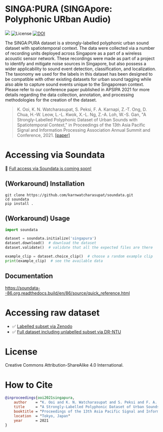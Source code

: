 # SINGA:PURA (SINGApore: Polyphonic URban Audio)
![](https://img.shields.io/badge/version-v1.0-green) ![License](https://img.shields.io/badge/license-CC%20BY--SA%204.0-brightgreen) [![DOI](https://zenodo.org/badge/DOI/10.5281/zenodo.5645825.svg)](https://doi.org/10.5281/zenodo.5645825) 

The SINGA:PURA dataset is a strongly-labelled polyphonic urban sound dataset with spatiotemporal context. The data were collected via a number of recording units deployed across Singapore as a part of a wireless acoustic sensor network. These recordings were made as part of a project to identify and mitigate noise sources in Singapore, but also possess a wider applicability to sound event detection, classification, and localization. The taxonomy we used for the labels in this dataset has been designed to be compatible with other existing datasets for urban sound tagging while also able to capture sound events unique to the Singaporean context. Please refer to our conference paper published in APSIPA 2021 for more details regarding the data collection, annotation, and processing methodologies for the creation of the dataset.

> K. Ooi, K. N. Watcharasupat, S. Peksi, F. A. Karnapi, Z.-T. Ong, D. Chua, H.-W. Leow, L.-L. Kwok, X.-L. Ng, Z.-A. Loh, W.-S. Gan, "A Strongly-Labelled Polyphonic Dataset of Urban Sounds with Spatiotemporal Context," in Proceedings of the 13th Asia Pacific Signal and Information Processing Association Annual Summit and Conference, 2021. [[paper]](https://arxiv.org/abs/2111.02006)

# Accessing via Soundata

🚧 [Full access via Soundata is coming soon!](https://github.com/soundata/soundata/pull/86) 

## (Workaround) Installation
```console
git clone https://github.com/karnwatcharasupat/soundata.git
cd soundata
pip install .
```

## (Workaround) Usage
```python
import soundata

dataset = soundata.initialize('singapura')
dataset.download()  # download the dataset
dataset.validate()  # validate that all the expected files are there

example_clip = dataset.choice_clip()  # choose a random example clip
print(example_clip)  # see the available data
```

## Documentation
https://soundata--86.org.readthedocs.build/en/86/source/quick_reference.html

# Accessing raw dataset

- ✅ [Labelled subset via Zenodo](https://zenodo.org/record/5645825)
- ✅ [Full dataset including unlabelled subset via DR-NTU](https://researchdata.ntu.edu.sg/dataset.xhtml?persistentId=doi:10.21979/N9/Y8UQ6F)

# License
Creative Commons Attribution-ShareAlike 4.0 International.

# How to Cite
```bibtex
@inproceedings{ooi2021singapura,
    author    = "K. Ooi and K. N. Watcharasupat and S. Peksi and F. A. Karnapi and Z.-T. Ong and D. Chua and H.-W. Leow and L.-L. Kwok and X.-L. Ng and Z.-A. Loh and W.-S. Gan",
    title     = "A Strongly-Labelled Polyphonic Dataset of Urban Sounds with Spatiotemporal Context",
    booktitle = "Proceedings of the 13th Asia Pacific Signal and Information Processing Association Annual Summit and Conference",
    location  = "Tokyo, Japan"
    year      = 2021
}
```
